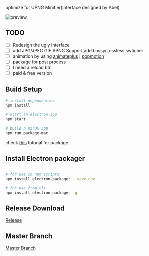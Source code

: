 optimize for UPNG Minifier(Interface designed by Abel)

![preview](https://raw.githubusercontent.com/MartinRGB/upng_tools_for_colleague/electron/art/v040mac.png)

## TODO

- [ ] Redesign the ugly Interface
- [ ] add JPG/JPEG GIF APNG Support,add Lossy/Lossless swticher
- [ ] animation by using [animateplus](https://github.com/bendc/animateplus) | [popmotion](https://github.com/Popmotion/popmotion)
- [ ] package for post process
- [ ] I need a reload btn.
- [ ] paid & free version

## Build Setup

``` bash
# install dependencies
npm install

# start an electron app
npm start

# build a macOS app
npm run package-mac
```

check [this](https://www.christianengvall.se/electron-packager-tutorial/) tutorial for package.

## Install Electron packager

``` bash

# for use in npm scripts
npm install electron-packager --save-dev

# for use from cli
npm install electron-packager -g

```

## Release Download

[Release](https://github.com/MartinRGB/upng_tools_for_colleague/releases)

## Master Branch

[Master Branch](https://github.com/MartinRGB/upng_tools_for_colleague/tree/master)

